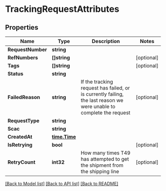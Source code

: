 # TrackingRequestAttributes

## Properties

Name | Type | Description | Notes
------------ | ------------- | ------------- | -------------
**RequestNumber** | **string** |  | 
**RefNumbers** | **[]string** |  | [optional] 
**Tags** | **[]string** |  | [optional] 
**Status** | **string** |  | 
**FailedReason** | **string** | If the tracking request has failed, or is currently failing, the last reason we were unable to complete the request | [optional] 
**RequestType** | **string** |  | 
**Scac** | **string** |  | 
**CreatedAt** | [**time.Time**](time.Time.md) |  | 
**IsRetrying** | **bool** |  | [optional] 
**RetryCount** | **int32** | How many times T49 has attempted to get the shipment from the shipping line | [optional] 

[[Back to Model list]](../README.md#documentation-for-models) [[Back to API list]](../README.md#documentation-for-api-endpoints) [[Back to README]](../README.md)


